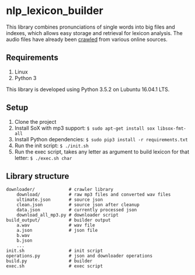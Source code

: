 # nlp_lexicon_builder

This library combines pronunciations of single words into big files and indexes, which allows easy storage and retrieval for lexicon analysis. The audio files have already been [crawled](https://github.com/nathanielove/English-words-pronunciation-mp3-audio-download) from various online sources.

## Requirements

1. Linux
1. Python 3

This library is developed using Python 3.5.2 on Lubuntu 16.04.1 LTS.

## Setup

1. Clone the project
1. Install SoX with mp3 support: `$ sudo apt-get install sox libsox-fmt-all`
1. Install Python dependencies: `$ sudo pip3 install -r requirements.txt`
1. Run the init script: `$ ./init.sh`
1. Run the exec script, takes any letter as argument to build lexicon for that letter: `$ ./exec.sh char`

## Library structure

```
downloader/             # crawler library
    download/           # raw mp3 files and converted wav files
    ultimate.json       # source json
    clean.json          # source json after cleanup
    data.json           # currently processed json
    download_all_mp3.py # downloader script
build_output/           # builder output
    a.wav               # wav file
    a.json              # json file
    b.wav
    b.json
    ...
init.sh                 # init script
operations.py           # json and downloader operations
build.py                # builder
exec.sh                 # exec script
```